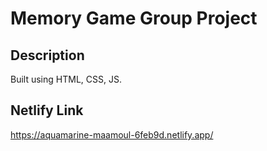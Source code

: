 
# Memory Game Group Project

## Description

Built using HTML, CSS, JS.

## Netlify Link


https://aquamarine-maamoul-6feb9d.netlify.app/

